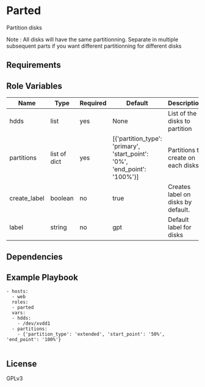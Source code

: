 Parted
=========

Partition disks

Note : All disks will have the same partitionning. Separate in multiple subsequent parts if you want different partitionning for different disks

Requirements
------------


Role Variables
--------------

| Name | Type | Required | Default | Description
|--- |--- |--- |--- |---
| hdds | list | yes | None | List of the disks to partition
| partitions | list of dict | yes | [{'partition_type': 'primary', 'start_point': '0%', 'end_point': '100%'}] | Partitions to create on each disks
| create_label | boolean | no | true | Creates label on disks by default.
| label | string | no | gpt | Default label for disks

Dependencies
------------


Example Playbook
----------------

```
- hosts:
  - web
  roles:
  - parted
  vars:
  - hdds:
    - /dev/xvdd1
  - partitions:
    - {'partition_type': 'extended', 'start_point': '50%', 'end_point': '100%'}


```

License
-------

GPLv3

